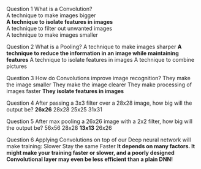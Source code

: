 Question 1
What is a Convolution?<br>
A technique to make images bigger<br>
**A technique to isolate features in images**<br>
A technique to filter out unwanted images<br>
A technique to make images smaller<br>

Question 2
What is a Pooling?
A technique to make images sharper
**A technique to reduce the information in an image while maintaining features**
A technique to isolate features in images
A technique to combine pictures

Question 3
How do Convolutions improve image recognition?
They make the image smaller
They make the image clearer
They make processing of images faster
**They isolate features in images**

Question 4
After passing a 3x3 filter over a 28x28 image, how big will the output be?
**26x26**
28x28
25x25
31x31

Question 5
After max pooling a 26x26 image with a 2x2 filter, how big will the output be?
56x56
28x28
**13x13**
26x26

Question 6
Applying Convolutions on top of our Deep neural network will make training:
Slower
Stay the same
Faster
**It depends on many factors. It might make your training faster or slower, and a poorly designed Convolutional layer may even be less efficient than a plain DNN!**
